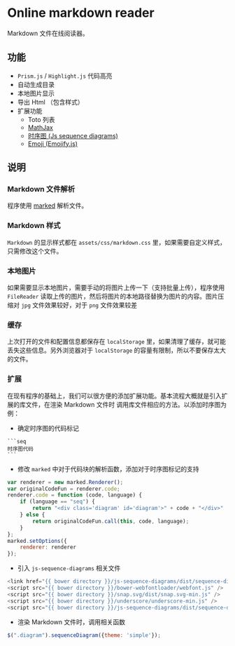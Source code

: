 # Online markdown reader
Markdown 文件在线阅读器。

<!-- toc -->

## 功能

+ `Prism.js` / `Highlight.js` 代码高亮
+ 自动生成目录
+ 本地图片显示
+ 导出 Html （包含样式）
+ 扩展功能
    - Toto 列表
    - [MathJax](https://github.com/mathjax/MathJax) 
    - [时序图 (Js sequence diagrams)](https://github.com/bramp/js-sequence-diagrams)
    - [Emoji (Emojify.js)](https://github.com/Ranks/emojify.js)


## 说明

### Markdown 文件解析
程序使用 [marked](https://github.com/chjj/marked) 解析文件。

### Markdown 样式
`Markdown` 的显示样式都在 `assets/css/markdown.css` 里，如果需要自定义样式，只需修改这个文件。

### 本地图片
如果需要显示本地图片，需要手动的将图片上传一下（支持批量上传），程序使用 `FileReader` 读取上传的图片，然后将图片的本地路径替换为图片的内容。图片压缩对 `jpg` 文件效果较好，对于 `png` 文件效果较差

### 缓存
上次打开的文件和配置信息都保存在 `localStorage` 里，如果清理了缓存，就可能丢失这些信息。另外浏览器对于 `localStorage` 的容量有限制，所以不要保存太大的文件。

### 扩展
在现有程序的基础上，我们可以很方便的添加扩展功能。基本流程大概就是引入扩展的库文件，在渲染 Markdown 文件时 调用库文件相应的方法。以添加时序图为例：  

* 确定时序图的代码标记
<pre lang="no-highlight"><code>```seq
时序图代码 
```
</code></pre>

* 修改 `marked` 中对于代码块的解析函数，添加对于时序图标记的支持
```js
var renderer = new marked.Renderer();
var originalCodeFun = renderer.code;
renderer.code = function (code, language) {
    if (language == "seq") {
        return "<div class='diagram' id='diagram'>" + code + "</div>"
    } else {
        return originalCodeFun.call(this, code, language);
    }
};
marked.setOptions({
    renderer: renderer
});
```

* 引入 `js-sequence-diagrams` 相关文件
```js
<link href="{{ bower directory }}/js-sequence-diagrams/dist/sequence-diagram-min.css" rel="stylesheet" />
<script src="{{ bower directory }}/bower-webfontloader/webfont.js" />
<script src="{{ bower directory }}/snap.svg/dist/snap.svg-min.js" />
<script src="{{ bower directory }}/underscore/underscore-min.js" />
<script src="{{ bower directory }}/js-sequence-diagrams/dist/sequence-diagram-min.js" />
```
* 渲染 Markdown 文件时，调用相关函数
```js
$(".diagram").sequenceDiagram({theme: 'simple'});
```